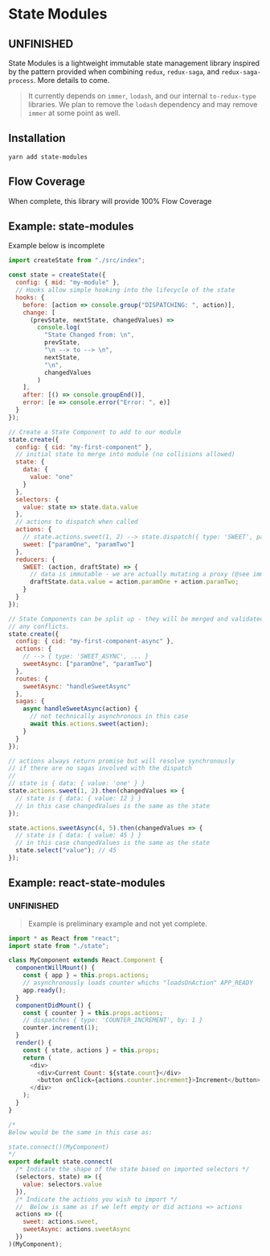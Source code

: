 # State Modules

## UNFINISHED

State Modules is a lightweight immutable state management library inspired by the pattern provided when combining `redux`, `redux-saga`, and `redux-saga-process`. More details to come.

> It currently depends on `immer`, `lodash`, and our internal `to-redux-type` libraries. We plan to remove the `lodash` dependency and may remove `immer` at some point as well.

## Installation

```
yarn add state-modules
```

## Flow Coverage

When complete, this library will provide 100% Flow Coverage

## Example: state-modules

Example below is incomplete

```javascript
import createState from "./src/index";

const state = createState({
  config: { mid: "my-module" },
  // Hooks allow simple hooking into the lifecycle of the state
  hooks: {
    before: [action => console.group("DISPATCHING: ", action)],
    change: [
      (prevState, nextState, changedValues) =>
        console.log(
          "State Changed from: \n",
          prevState,
          "\n --> to --> \n",
          nextState,
          "\n",
          changedValues
        )
    ],
    after: [() => console.groupEnd()],
    error: [e => console.error("Error: ", e)]
  }
});

// Create a State Component to add to our module
state.create({
  config: { cid: "my-first-component" },
  // initial state to merge into module (no collisions allowed)
  state: {
    data: {
      value: "one"
    }
  },
  selectors: {
    value: state => state.data.value
  },
  // actions to dispatch when called
  actions: {
    // state.actions.sweet(1, 2) --> state.dispatch({ type: 'SWEET', paramOne: 1, paramTwo: 2 })
    sweet: ["paramOne", "paramTwo"]
  },
  reducers: {
    SWEET: (action, draftState) => {
      // data is immutable - we are actually mutating a proxy (@see immer)
      draftState.data.value = action.paramOne + action.paramTwo;
    }
  }
});

// State Components can be split up - they will be merged and validated with errors thrown if there are
// any conflicts.
state.create({
  config: { cid: "my-first-component-async" },
  actions: {
    // --> { type: 'SWEET_ASYNC', ... }
    sweetAsync: ["paramOne", "paramTwo"]
  },
  routes: {
    sweetAsync: "handleSweetAsync"
  },
  sagas: {
    async handleSweetAsync(action) {
      // not technically asynchronous in this case
      await this.actions.sweet(action);
    }
  }
});

// actions always return promise but will resolve synchronously
// if there are no sagas involved with the dispatch
//
// state is { data: { value: 'one' } }
state.actions.sweet(1, 2).then(changedValues => {
  // state is { data: { value: 12 } }
  // in this case changedValues is the same as the state
});

state.actions.sweetAsync(4, 5).then(changedValues => {
  // state is { data: { value: 45 } }
  // in this case changedValues is the same as the state
  state.select("value"); // 45
});
```

## Example: react-state-modules

### UNFINISHED

> Example is preliminary example and not yet complete.

```javascript
import * as React from "react";
import state from "./state";

class MyComponent extends React.Component {
  componentWillMount() {
    const { app } = this.props.actions;
    // asynchronously loads counter whichs "loadsOnAction" APP_READY
    app.ready();
  }
  componentDidMount() {
    const { counter } = this.props.actions;
    // dispatches { type: 'COUNTER_INCREMENT', by: 1 }
    counter.increment(1);
  }
  render() {
    const { state, actions } = this.props;
    return (
      <div>
        <div>Current Count: ${state.count}</div>
        <button onClick={actions.counter.increment}>Increment</button>
      </div>
    );
  }
}

/*
Below would be the same in this case as:

state.connect()(MyComponent)
*/
export default state.connect(
  /* Indicate the shape of the state based on imported selectors */
  (selectors, state) => ({
    value: selectors.value
  }),
  /* Indicate the actions you wish to import */
  //  Below is same as if we left empty or did actions => actions
  actions => ({
    sweet: actions.sweet,
    sweetAsync: actions.sweetAsync
  })
)(MyComponent);
```

